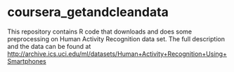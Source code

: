 coursera_getandcleandata
========================
This repository contains R code that downloads and does some preprocessing on Human Activity Recognition data set. The full description and the data can be found at http://archive.ics.uci.edu/ml/datasets/Human+Activity+Recognition+Using+Smartphones
